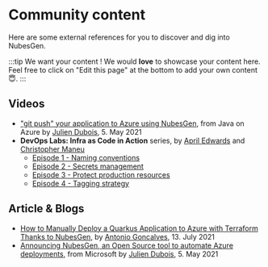 # Community content

Here are some external references for you to discover and dig into NubesGen.

:::tip We want your content ! 
We would **love** to showcase your content here. Feel free to click on "Edit this page" at the bottom to add your own content 😇.
:::

## Videos

* ["git push" your application to Azure using NubesGen](https://www.youtube.com/watch?v=BHAX8BIkP-s), from Java on Azure by [Julien Dubois](https://twitter.com/juliendubois), 5. May 2021
* **DevOps Labs: Infra as Code in Action** series, by [April Edwards](https://twitter.com/TheAprilEdwards) and [Christopher Maneu](https://twitter.com/cmaneu)
    * [Episode 1 - Naming conventions](https://docs.microsoft.com/en-us/shows/DevOps-Lab/DevOps-Lab--Infra-as-Code-in-Action-Naming-conventions--Ep-1-of-4-episode-series)
    * [Episode 2 - Secrets management](https://docs.microsoft.com/en-us/shows/devops-lab/devops-lab--infra-as-code-in-action-secrets-management--ep-2-of-4-episode-series)
    * [Episode 3 - Protect production resources](https://docs.microsoft.com/en-us/shows/devops-lab/devops-lab--infra-as-code-in-action-protect-production-resources--ep-3-of-4-episode-series)
    * [Episode 4 - Tagging strategy](https://docs.microsoft.com/en-us/shows/devops-lab/devops-lab--infra-as-code-in-action-tagging-strategy--ep-4-of-4-episode-series)

## Article & Blogs

* [How to Manually Deploy a Quarkus Application to Azure with Terraform Thanks to NubesGen](https://antoniogoncalves.org/2021/07/12/how-to-manually-deploy-a-quarkus-application-to-azure-with-terraform-thanks-to-nubesgen/), by [Antonio Goncalves](https://twitter.com/agoncal), 13. July 2021
* [Announcing NubesGen, an Open Source tool to automate Azure deployments](https://dev.to/azure/announcing-nubesgen-an-open-source-tool-to-automate-azure-deployments-1l4a), from Microsoft by [Julien Dubois](https://twitter.com/juliendubois), 5. May 2021
